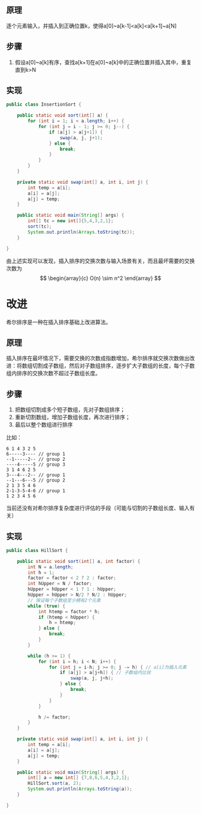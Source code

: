 ## 原理

​    逐个元素输入，并插入到正确位置k，使得a[0]~a[k-1]<a[k]<a[k+1]~a[N]

## 步骤

1. 假设a[0]~a[k]有序，查找a[k+1]在a[0]~a[k]中的正确位置并插入其中，重复直到k>N

## 实现

```java
public class InsertionSort {

    public static void sort(int[] a) {
        for (int i = 1; i < a.length; i++) {
            for (int j = i - 1; j >= 0; j--) {
                if (a[j] > a[j+1]) {
                    swap(a, j, j+1);
                } else {
                    break;
                }
            }
        }
    }

    private static void swap(int[] a, int i, int j) {
        int temp = a[i];
        a[i] = a[j];
        a[j] = temp;
    }

    public static void main(String[] args) {
        int[] tc = new int[]{5,4,3,2,1};
        sort(tc);
        System.out.println(Arrays.toString(tc));
    }

}
```

由上述实现可以发现，插入排序的交换次数与输入场景有关，而且最坏需要的交换次数为
$$
\begin{array}{c}
O(n) \sim n^2
\end{array}
$$

# 改进

希尔排序是一种在插入排序基础上改进算法。

## 原理

插入排序在最坏情况下，需要交换的次数成指数增加，希尔排序就交换次数做出改进：将数组切割成子数组，然后对子数组排序，逐步扩大子数组的长度，每个子数组内排序的交换次数不超过子数组长度。

## 步骤

1. 把数组切割成多个短子数组，先对子数组排序；
2. 重新切割数组，增加子数组长度，再次进行排序；
3. 最后以整个数组进行排序

比如：

```
6 1 4 3 2 5
6-----3---- // group 1
--1-----2-- // group 2
----4-----5 // group 3
3 1 4 6 2 5
3---4---2-- // group 1
--1---6---5 // group 2
2 1 3 5 4 6
2-1-3-5-4-6 // group 1
1 2 3 4 5 6
```

当前还没有对希尔排序复杂度进行评估的手段（可能与切割的子数组长度、输入有关）

## 实现

```java
public class HillSort {

    public static void sort(int[] a, int factor) {
        int N = a.length;
        int h = 1;
        factor = factor < 2 ? 2 : factor;
        int hUpper = N / factor;
        hUpper = hUpper < 1 ? 1 : hUpper;
        hUpper = hUpper > N/2 ? N/2 : hUpper;
        // 保证每个子数组至少拥有2个元素
        while (true) {
            int htemp = factor * h;
            if (htemp < hUpper) {
                h = htemp;
            } else {
                break;
            }
        }

        while (h >= 1) {
            for (int i = h; i < N; i++) {
                for (int j = i-h; j >= 0; j -= h) { // a[i]为插入元素
                    if (a[j] > a[j+h]) { // 子数组内比较
                        swap(a, j, j+h);
                    } else {
                        break;
                    }
                }
            }

            h /= factor;
        }
    }

    private static void swap(int[] a, int i, int j) {
        int temp = a[i];
        a[i] = a[j];
        a[j] = temp;
    }

    public static void main(String[] args) {
        int[] a = new int[] {7,8,6,5,4,3,2,1};
        HillSort.sort(a, 2);
        System.out.println(Arrays.toString(a));
    }

}
```
